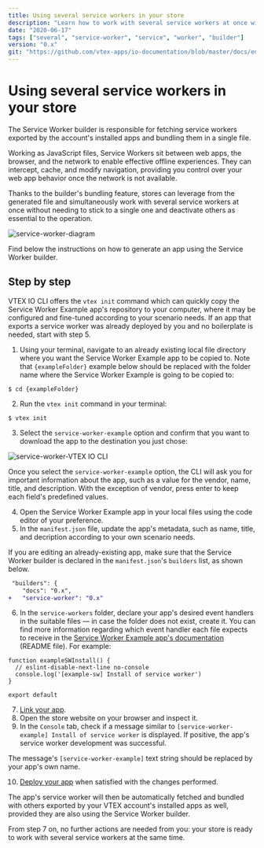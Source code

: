 ```yaml
---
title: Using several service workers in your store
description: "Learn how to work with several service workers at once without needing to stick to a single one and deactivate others as essential to the operation."
date: "2020-06-17"
tags: ["several", "service-worker", "service", "worker", "builder"]
version: "0.x"
git: "https://github.com/vtex-apps/io-documentation/blob/master/docs/en/Recipes/store-management/using-several-service-workers-in-your-store.md"
---
```


# Using several service workers in your store

The Service Worker builder is responsible for fetching service workers exported by the account's installed apps and bundling them in a single file.

<div class="alert alert-info">
Working as JavaScript files, Service Workers sit between web apps, the browser, and the network to enable effective offline experiences. They can intercept, cache, and modify navigation, providing you control over your web app behavior once the network is not available. 
</div>

Thanks to the builder's bundling feature, stores can leverage from the generated file and simultaneously work with several service workers at once without needing to stick to a single one and deactivate others as essential to the operation. 

![service-worker-diagram](https://user-images.githubusercontent.com/52087100/122475832-9ca6f500-cf9b-11eb-89d7-7b980d5508c0.png)

Find below the instructions on how to generate an app using the Service Worker builder.

## Step by step 

<div class="alert alert-info">
VTEX IO CLI offers the <code>vtex init</code> command which can quickly copy the Service Worker Example app's repository to your computer, where it may be configured and fine-tuned according to your scenario needs. If an app that exports a service worker was already deployed by you and no boilerplate is needed, start with step 5. 
</div>

1. Using your terminal, navigate to an already existing local file directory where you want the Service Worker Example app to be copied to. Note that `{exampleFolder}` example below should be replaced with the folder name where the Service Worker Example is going to be copied to: 

```
$ cd {exampleFolder}
```

2. Run the `vtex init` command in your terminal:

```
$ vtex init
```

3. Select the `service-worker-example` option and confirm that you want to download the app to the destination you just chose:

![service-worker-VTEX IO CLI](https://user-images.githubusercontent.com/52087100/122475839-a03a7c00-cf9b-11eb-8619-53db3503f2cb.png)

<div class="alert alert-info">
Once you select the <code>service-worker-example</code> option, the CLI will ask you for important information about the app, such as a value for the vendor, name, title, and description. With the exception of vendor, press enter to keep each field's predefined values.
</div>

4. Open the Service Worker Example app in your local files using the code editor of your preference.
5. In the `manifest.json` file, update the app's metadata, such as name, title, and decription according to your own scenario needs. 

<div class="alert alert-info">
If you are editing an already-existing app, make sure that the Service Worker builder is declared in the <code>manifest.json</code>'s <code>builders</code> list, as shown below. 
</div>

```diff
 "builders": {
    "docs": "0.x",
+   "service-worker": "0.x"
```

6. In the `service-workers` folder, declare your app's desired event handlers in the suitable files —  in case the folder does not exist, create it. You can find more information regarding which event handler each file expects to receive in the [Service Worker Example app's documentation](https://github.com/vtex-apps/service-worker-example/blob/main/docs/README.md) (README file). For example:

```
function exampleSWInstall() {
  // eslint-disable-next-line no-console
  console.log('[example-sw] Install of service worker')
}

export default 
```

7. [Link your app](https://developers.vtex.com/vtex-developer-docs/docs/vtex-io-documentation-linking-an-app).
8. Open the store website on your browser and inspect it.
9. In the `Console` tab, check if a message similar to `[service-worker-example] Install of service worker` is displayed. If positive, the app's service worker development was successful. 

<div class="alert alert-info">
The message's <code>[service-worker-example]</code> text string should be replaced by your app's own name. 
</div>

10. [Deploy your app](https://developers.vtex.com/vtex-developer-docs/docs/vtex-io-documentation-10-making-your-app-publicly-available#validating-the-deploy) when satisfied with the changes performed. 

The app's service worker will then be automatically fetched and bundled with others exported by your VTEX account's installed apps as well, provided they are also using the Service Worker builder. 

From step 7 on, no further actions are needed from you: your store is ready to work with several service workers at the same time. 





